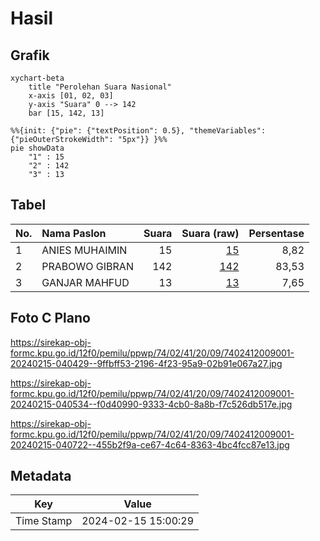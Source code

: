 # Hasil

## Grafik

```mermaid
xychart-beta
    title "Perolehan Suara Nasional"
    x-axis [01, 02, 03]
    y-axis "Suara" 0 --> 142
    bar [15, 142, 13]
```

```mermaid
%%{init: {"pie": {"textPosition": 0.5}, "themeVariables": {"pieOuterStrokeWidth": "5px"}} }%%
pie showData
    "1" : 15
    "2" : 142
    "3" : 13
```

## Tabel

| No. | Nama Paslon    | Suara | Suara (raw) | Persentase |
|:--- |:-------------- | -----:| -----------:| ----------:|
| 1   | ANIES MUHAIMIN | 15    | [15][p-1]   | 8,82       |
| 2   | PRABOWO GIBRAN | 142   | [142][p-2]  | 83,53      |
| 3   | GANJAR MAHFUD  | 13    | [13][p-3]   | 7,65       |


[p-1]: https://github.com/gigit-pemilu/pemilu-2024/blob/main/pilpres/hitung-suara/sub/74-sulawesi-tenggara/sub/02-konawe/sub/41-wonggeduku-barat/sub/2009-linonggasai/sub/001-tps/sub/paslon-1.txt
[p-2]: https://github.com/gigit-pemilu/pemilu-2024/blob/main/pilpres/hitung-suara/sub/74-sulawesi-tenggara/sub/02-konawe/sub/41-wonggeduku-barat/sub/2009-linonggasai/sub/001-tps/sub/paslon-2.txt
[p-3]: https://github.com/gigit-pemilu/pemilu-2024/blob/main/pilpres/hitung-suara/sub/74-sulawesi-tenggara/sub/02-konawe/sub/41-wonggeduku-barat/sub/2009-linonggasai/sub/001-tps/sub/paslon-3.txt

## Foto C Plano

https://sirekap-obj-formc.kpu.go.id/12f0/pemilu/ppwp/74/02/41/20/09/7402412009001-20240215-040429--9ffbff53-2196-4f23-95a9-02b91e067a27.jpg

https://sirekap-obj-formc.kpu.go.id/12f0/pemilu/ppwp/74/02/41/20/09/7402412009001-20240215-040534--f0d40990-9333-4cb0-8a8b-f7c526db517e.jpg

https://sirekap-obj-formc.kpu.go.id/12f0/pemilu/ppwp/74/02/41/20/09/7402412009001-20240215-040722--455b2f9a-ce67-4c64-8363-4bc4fcc87e13.jpg


## Metadata

| Key        | Value               |
| ---------- | ------------------- |
| Time Stamp | 2024-02-15 15:00:29 |



